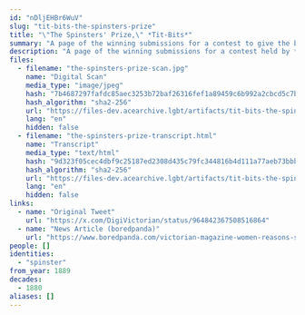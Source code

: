 ```yaml
---
id: "nDljEHBr6WuV"
slug: "tit-bits-the-spinsters-prize"
title: "\"The Spinsters' Prize,\" *Tit-Bits*"
summary: "A page of the winning submissions for a contest to give the best answers to the question, \"Why Am I A Spinster?\""
description: "A page of the winning submissions for a contest held by *Tit-Bits* magazine to give the best answers to the question, \"Why Am I A Spinster?\""
files:
  - filename: "the-spinsters-prize-scan.jpg"
    name: "Digital Scan"
    media_type: "image/jpeg"
    hash: "7b4687297fafdc85aec3253b72baf26316fef1a89459c6b992a2cbcd5c7b6a31"
    hash_algorithm: "sha2-256"
    url: "https://files-dev.acearchive.lgbt/artifacts/tit-bits-the-spinsters-prize/the-spinsters-prize-scan.jpg"
    lang: "en"
    hidden: false
  - filename: "the-spinsters-prize-transcript.html"
    name: "Transcript"
    media_type: "text/html"
    hash: "9d323f05cec4dbf9c25187ed2308d435c79fc344816b4d111a77aeb73bbb29bb"
    hash_algorithm: "sha2-256"
    url: "https://files-dev.acearchive.lgbt/artifacts/tit-bits-the-spinsters-prize/the-spinsters-prize-transcript.html"
    lang: "en"
    hidden: false
links:
  - name: "Original Tweet"
    url: "https://x.com/DigiVictorian/status/964842367508516864"
  - name: "News Article (boredpanda)"
    url: "https://www.boredpanda.com/victorian-magazine-women-reasons-single-spinsters/"
people: []
identities:
  - "spinster"
from_year: 1889
decades:
  - 1880
aliases: []
---
```

